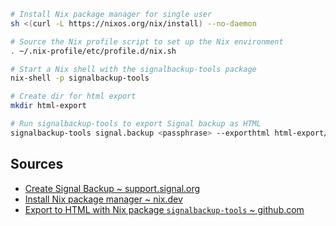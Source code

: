 ```bash
# Install Nix package manager for single user
sh <(curl -L https://nixos.org/nix/install) --no-daemon

# Source the Nix profile script to set up the Nix environment
. ~/.nix-profile/etc/profile.d/nix.sh

# Start a Nix shell with the signalbackup-tools package
nix-shell -p signalbackup-tools

# Create dir for html export
mkdir html-export

# Run signalbackup-tools to export Signal backup as HTML
signalbackup-tools signal.backup <passphrase> --exporthtml html-export/
```

## Sources

- [Create Signal Backup ~ support.signal.org](https://support.signal.org/hc/en-us/articles/360007059752-Backup-and-Restore-Messages)
- [Install Nix package manager ~ nix.dev](https://nix.dev/manual/nix/2.24/installation/installing-binary#single-user-installation)
- [Export to HTML with Nix package `signalbackup-tools` ~ github.com](https://github.com/bepaald/signalbackup-tools?tab=readme-ov-file#export-to-html)
